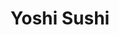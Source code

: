 ---
layout: place
title: "Yoshi Sushi"
permalink: /new-york/latham/yoshi-sushi.html
stateAbbr: NY
stateName: New York
cityName: Latham
seo:
  name: "Yoshi Sushi"
  type: Restaurant
  links: http://yoshisushialbany.com/
description: "Longtime local standby offers traditional rolls in a family-friendly setting with a BYOB policy. Yoshi Sushi serves delicious sushi in Latham, New York. Try fresh Japanese dishes for a great dining experience. Available for takeout, lunch, and dinner."
place_id: ChIJERwd_DAM3okRVc4gxYJAiGo
photos:
  - name: >-
      places/ChIJERwd_DAM3okRVc4gxYJAiGo/photos/AeeoHcKNJe7Rn0XoDkmse_u4xqYQH5TZmdguyFxdZL3dsPqD92J_Ix5msvCRiwzRWxS0WxZxpJwB5_C9cq_yFTS7iAeSoJy8MoMjwksU0nAFIX3t_qX3Ni04pxJz6_LT2khQtHFTGEhimPLX6tuSNBqm0BVI7wGrVt2YNTjXBqDZ4SOymzSDDHTA0iGszKYF3R656WvyhrvIcVXELf6bZkyiZYUT5qylbphd19XY8b0pmU7m10s_jWOubV9l6zUsyrJ3Q7pf0K0da4xKgOjCSJSiCrfd_g6go8gCsgJUJ-rKwXYXLlJNGLROuhNP1i7L8ZWNSpr8t4EhvGRxrJ8Pwhw7M2OxPMu-MbJSwT86o30AveFDXTmJiiPGSvF0f5ieDMIiTFTbHBAjP9e3lscmrFrbY7qDHyaeYMRAWvsE6uswlWyaXw9k
    widthPx: 4032
    heightPx: 3024
    authorAttributions:
      - displayName: Gabe Anderson
        uri: https://maps.google.com/maps/contrib/103120712482356565453
        photoUri: >-
          https://lh3.googleusercontent.com/a/ACg8ocKZ833-21o0YsePQe7wd-ZUtUnop7W6bxPaYNElgyiKzu8csQ=s100-p-k-no-mo
    flagContentUri: >-
      https://www.google.com/local/imagery/report/?cb_client=maps_api_places.places_api&image_key=!1e10!2sCIHM0ogKEICAgICx_pmpkQE&hl=en-US
    googleMapsUri: >-
      https://www.google.com/maps/place//data=!3m4!1e2!3m2!1sCIHM0ogKEICAgICx_pmpkQE!2e10!4m2!3m1!1s0x89de0c30fc1d1c11:0x6a884082c520ce55
  - name: >-
      places/ChIJERwd_DAM3okRVc4gxYJAiGo/photos/AeeoHcIqQh0FJLBkMVdXLYzai1AG_iwJDxzigNbGHs752PPueceCPFUsfqHyvU1kFGrBQd5aMj_hMeeuDqcfewRBfx-yEgETgDY58IgnMLUZ_SkBEqWsHtucvk5szMa4yUzaPRoRrrlT83iWTl8Ecsxp4kkKXAOyDo1bvi64s-J1tpvmU86xWwlbBn5voFvT-ZMF01Z79K38aebD0cm6F8OJBTAA5EZNq6KtTL1tE_zpY-E08Ri5cv_RN3v7LU1nhaFT3SSYNx3iupn1eLk9ADR5wKlIrjcBUxms2mfCeJVMUadHnbKMyMnIkPVVuqCKZ9cIqNRdZK7K3Ed1IhKBGdK55h4fIE2iCDwc4eRR_d2wPuG9gy9qjKlpGtLToPiTt3zvu5DqMl1QuVif3vFMviVBYRWvFos-K6mzNcT53ix0KhtOMQ
    widthPx: 4618
    heightPx: 3464
    authorAttributions:
      - displayName: Jennifer Wick
        uri: https://maps.google.com/maps/contrib/102538683538809915787
        photoUri: >-
          https://lh3.googleusercontent.com/a-/ALV-UjUY7YdXJ3z7CnPTDZrHU02TTshWn-_vubm29z_x0Cu4OefbUMqH=s100-p-k-no-mo
    flagContentUri: >-
      https://www.google.com/local/imagery/report/?cb_client=maps_api_places.places_api&image_key=!1e10!2sCIHM0ogKEICAgIC4nsLzfw&hl=en-US
    googleMapsUri: >-
      https://www.google.com/maps/place//data=!3m4!1e2!3m2!1sCIHM0ogKEICAgIC4nsLzfw!2e10!4m2!3m1!1s0x89de0c30fc1d1c11:0x6a884082c520ce55
  - name: >-
      places/ChIJERwd_DAM3okRVc4gxYJAiGo/photos/AeeoHcL8Jsz996alMdWNW0OKgq0SoSKKXNOFb5k1E0g1b7ejLKayX2QdXOJXKcryiZWrPRewJMZ_J5_ii3P4yn14ay3p6C7z1vTxKd2aQNHoBTICgUBgdFPL0PzZjATpFlbAGRZeeW6UWF74FZoE4NvCfnK00pBpcqsOVfE_tFNJKj6E_xPcSrk-rANLtCHNE_aSES9JluTc4M4PTJJfoCd5PaQa2Yfm7VHFTQXa_FPqadkOGQIF8ckZ_h2EZb6qQl8BPV05OHrw5_E6XSyGsBX15H4P4SMupZ6WuMRgUiunHIoRHruijjJ5fTxmRpZCnW3hl3k9RyR3WBKFbM0Ne1qizLDSKBevmGZTYl4R-Y5EgZqF1mHhjicGUOJp47sHvcM3-ZJJrSWvpCHJs6OEgZUtJ2IJHz2-MTKJj0VuQxuz8FJidthh
    widthPx: 2992
    heightPx: 2992
    authorAttributions:
      - displayName: Ben Babcock
        uri: https://maps.google.com/maps/contrib/118389987670493906598
        photoUri: >-
          https://lh3.googleusercontent.com/a/ACg8ocJRhZ1S-5GSwVEak5GRDfzu6qbzTNj8mZd5ft6EdEy4tipUqw=s100-p-k-no-mo
    flagContentUri: >-
      https://www.google.com/local/imagery/report/?cb_client=maps_api_places.places_api&image_key=!1e10!2sCIHM0ogKEICAgMCIzYvf6wE&hl=en-US
    googleMapsUri: >-
      https://www.google.com/maps/place//data=!3m4!1e2!3m2!1sCIHM0ogKEICAgMCIzYvf6wE!2e10!4m2!3m1!1s0x89de0c30fc1d1c11:0x6a884082c520ce55
  - name: >-
      places/ChIJERwd_DAM3okRVc4gxYJAiGo/photos/AeeoHcI9QV2Lpr8PZ8ACJIzr6oyHALREAf_4mMKAUCQEpgLHj3DxVbFWu-6AseppAA5sKLUoatA2m6YcFdZuRTfT5Ll24lOlp35-UQudwpwfE0rwTLv_rIZ6koxZ26PuUnE2GG6OhLl6x3e9ZfjmsBugL6rApDvLrxzL6XRlx_DQQ6oHbr_HJNzgcV8JDh2hi_9ckK6-Mz-mcUdVwuCQ0Ay2yHX63jlWrP7AI3llL6k1ZMu4uJDVRfVuFsuHfdTvxAOgdD0cRWmaIwvoF-VRuTLyp1NHHTN_syuZ3vXovDvPxREQd7Rlv14GYMjkptPrmd0VrkHc5b9-v7Uu2HFzy5UXAr0neUZgQ5MNscXcHqjaQIeEr9C66JWJgXlGV7uzgmFY136tBSoCevRz51pmmOdM93muECWotIsvp5mC48r36iqZwc5E
    widthPx: 1179
    heightPx: 1416
    authorAttributions:
      - displayName: Gunish Kaur Gujral
        uri: https://maps.google.com/maps/contrib/114247939674880808620
        photoUri: >-
          https://lh3.googleusercontent.com/a/ACg8ocIZnQU19CzInV-zIBnfyITcD3l9qzzRTn2RpakKC6BW7j_v5xwT=s100-p-k-no-mo
    flagContentUri: >-
      https://www.google.com/local/imagery/report/?cb_client=maps_api_places.places_api&image_key=!1e10!2sCIHM0ogKEICAgICT1dn21QE&hl=en-US
    googleMapsUri: >-
      https://www.google.com/maps/place//data=!3m4!1e2!3m2!1sCIHM0ogKEICAgICT1dn21QE!2e10!4m2!3m1!1s0x89de0c30fc1d1c11:0x6a884082c520ce55
  - name: >-
      places/ChIJERwd_DAM3okRVc4gxYJAiGo/photos/AeeoHcJk_HoOGNRM0PTFRK2CJb1pLWMmZCFKZIE7WBdW83po7awO5uCtKlaqjHE-8F3sTJfGb808ryjw112-mHv3rEGS-_2WNhWCpxguFQPOkNw0cqIaB1RpBKKfRnRTnO017SHMQd8efW79RB8bkPtFuK-g7VnLrl7asyL7cWYTZvakwCtc3LFEu-7Uy9_E8wmZ7a42b46zVNHdZdOe5ztGTP6ei3Ro9YD-pIICzCz-WA0HwdTNxNLJPbcL2JFTN0ZTkveJvavqvtsefLAU-dYUeBoBNoHap9TvAQ_fA8AdFbDBlD-VHicmuaNcF1qw8YyRo4KdweRSfhz4dl1PmibReLG5WBIf7hy8rMNXjBLNoNtEXJnNvz4LX26PLM7H1lq587ps_f30eUe-NYxcVNRUWzsO0qcJdW8a9Mulfl8WiwjmIzg4X13DOOCNCZyht6S-
    widthPx: 2950
    heightPx: 2676
    authorAttributions:
      - displayName: Ben Babcock
        uri: https://maps.google.com/maps/contrib/118389987670493906598
        photoUri: >-
          https://lh3.googleusercontent.com/a/ACg8ocJRhZ1S-5GSwVEak5GRDfzu6qbzTNj8mZd5ft6EdEy4tipUqw=s100-p-k-no-mo
    flagContentUri: >-
      https://www.google.com/local/imagery/report/?cb_client=maps_api_places.places_api&image_key=!1e10!2sCIABIhADydER5C1nfmfvEhIAA5SD&hl=en-US
    googleMapsUri: >-
      https://www.google.com/maps/place//data=!3m4!1e2!3m2!1sCIABIhADydER5C1nfmfvEhIAA5SD!2e10!4m2!3m1!1s0x89de0c30fc1d1c11:0x6a884082c520ce55
  - name: >-
      places/ChIJERwd_DAM3okRVc4gxYJAiGo/photos/AeeoHcJ0g8ufYlGZ9DN9vTsvzUWPpMe7RfJrgO-QbuhlsG5BYRR_sZULJRdEkB1ix4_v1kBGWa_k164dOoYHV7PxQ-wGHDgj-uD8gTYbNpSnoD3tsF9ry2FDf-A8ywXSMg5UHbdpRiAsR7WXhojUPDJM_I3V7zp0C3h5ywK-HKfza0eb0Ba6RxEKkCOb_2moE1aLo149miaixunT4DIY9wneecM4K9FGhSHoTOI7i_qfswj6nwv5TjkjPKLkWn7u1dntNFYhLGzgkWqkQD61u0Y1i4wHcHLAKAsTlKKbZJOKekONGJ8SpM9xSWNI5UNY6lZIshiPqN5x6XZE3ViPd7M_192cn4t5XasGPzVit6T8T1xzoans0TuijkN6h515ZUVdDpvQTVdzIvF_bgwfSS999aRFZcmsEIhI2oI-oCQZkUU7Y-cA
    widthPx: 1011
    heightPx: 1066
    authorAttributions:
      - displayName: Gunish Kaur Gujral
        uri: https://maps.google.com/maps/contrib/114247939674880808620
        photoUri: >-
          https://lh3.googleusercontent.com/a/ACg8ocIZnQU19CzInV-zIBnfyITcD3l9qzzRTn2RpakKC6BW7j_v5xwT=s100-p-k-no-mo
    flagContentUri: >-
      https://www.google.com/local/imagery/report/?cb_client=maps_api_places.places_api&image_key=!1e10!2sCIHM0ogKEICAgICT1dn2tQE&hl=en-US
    googleMapsUri: >-
      https://www.google.com/maps/place//data=!3m4!1e2!3m2!1sCIHM0ogKEICAgICT1dn2tQE!2e10!4m2!3m1!1s0x89de0c30fc1d1c11:0x6a884082c520ce55
  - name: >-
      places/ChIJERwd_DAM3okRVc4gxYJAiGo/photos/AeeoHcKlNotO38nVqWPtD50FdvE5X2aYf42nH7ewsprlmL60zq3AIgwA9I2aT3Ym4ZR0bwXM3d1P6G7EXJxvEJAQaHIm6p1WCKZICYcV3mXQljMrky1JWngG3a2KEhgO0_dz2uzHYOWvTctJEi7l5MOisN-rAMkPl6vK_1uqIXxQ_l1KodU3_6WMvzPtqUvPt5oC_cFLmTCJ9RFVZU-zz-zGhI_Pwv6ZtDncdHsWo2t_WKPuFWqCJ2mkG3KedDdEyNdXnCpVgA-BTbzSVPSbQi8cmBLpY-BMi0Jxv-0n8QjN8zUt4xUDvBrfc_UvAqvl0uqHGJ2IXSVFKs1OifJmrfCC-YCr3Zl1VsqVCm3ZYP3OQXZrSVkIfQy7OCwYBHwzutkPAhPblacxaHyIkEcAeZfvphwR6F8i0uhWJ6yqfh7J7GwTc_4
    widthPx: 3264
    heightPx: 2448
    authorAttributions:
      - displayName: Michael Zuker
        uri: https://maps.google.com/maps/contrib/108256190732711281596
        photoUri: >-
          https://lh3.googleusercontent.com/a-/ALV-UjVBhrcQRIbjIv0zfkEl6Us4S54epH3r5lWT_4iJWD3sxqspC627=s100-p-k-no-mo
    flagContentUri: >-
      https://www.google.com/local/imagery/report/?cb_client=maps_api_places.places_api&image_key=!1e10!2sCIHM0ogKEICAgIDq-s_ilwE&hl=en-US
    googleMapsUri: >-
      https://www.google.com/maps/place//data=!3m4!1e2!3m2!1sCIHM0ogKEICAgIDq-s_ilwE!2e10!4m2!3m1!1s0x89de0c30fc1d1c11:0x6a884082c520ce55
  - name: >-
      places/ChIJERwd_DAM3okRVc4gxYJAiGo/photos/AeeoHcKe3OzVEKjAe7QU1W6zO6Uxz0ZZHhVeoATyEgEUrNdTumRbMLeMmgw4MJIRM_Jg1bLclKGDiRVlSqjrinage7ODrESisgZk4X1H536KfuLOnAPwSNUQArLH50eIMaiYuCUanz-4ilPQiM_p9fSItv89hyDtp9K8hBowLwjwmrkZ-36RjfByOXOq00Z2MH0a-zbra1RSCLG3PVRGDRb6BJ_Zj0xKT6RhVBXPZ-eTk6SxsYIpgexm1HZMKzCzzdnqp7S0HT7amNgbkKw_Y3dta9NNZWeafKIhvs7iBQ9g7CAWeSnUQvkl3dJQ0dKMnjXMSkeVpseVqH1TepmUCob6ZQDw4SaMrONvqzw1NSq14jQ0NDdYY2jELYdIidMor2m2_xO8d0kywCd9e5RboQ0Hn5sx0U4KqE67nM-vM2oFruclVWk
    widthPx: 1960
    heightPx: 4032
    authorAttributions:
      - displayName: Tim MacEachron
        uri: https://maps.google.com/maps/contrib/116293907962652249455
        photoUri: >-
          https://lh3.googleusercontent.com/a-/ALV-UjV1jhm8_RG0L7LdxDCiO9SOr6BPCGU_BEn8oyqM5E4TkU3-SEQ=s100-p-k-no-mo
    flagContentUri: >-
      https://www.google.com/local/imagery/report/?cb_client=maps_api_places.places_api&image_key=!1e10!2sCIHM0ogKEICAgIDJjbfThgE&hl=en-US
    googleMapsUri: >-
      https://www.google.com/maps/place//data=!3m4!1e2!3m2!1sCIHM0ogKEICAgIDJjbfThgE!2e10!4m2!3m1!1s0x89de0c30fc1d1c11:0x6a884082c520ce55
  - name: >-
      places/ChIJERwd_DAM3okRVc4gxYJAiGo/photos/AeeoHcIMeuWUc6mwVWxzbZVEsEFAcK8dvEUIZGyHMa5sX-LommzgOI7foh-yYNsuKhhKQ2aLH0BYoUfAUMtNKIixfokTLym3uI_g1jC8nLHBAEizSBMWA763iLlU0MmFmxEAjkv7KrMomY748A2NfNJ-kIdbFK-pjvR-UXzBClzxoVNcfNbuKsCkYmW-uXjRdpqaSPQl1dOQTqMHv-Dyl7COvakEzb1-P1nbRYoCLQSquJCO8FBzg15ZOdesWMqU7B8s8DwvuN_9-LibLu9_8V8B6nIaSFezSzqudS8C4_ZWdvL9tip9bThXlf8yQ-dlKIMAqfViCAhSQ_Ppy336BcE_joyRDGpm-012PKeMi5QVgUf5iRra5VwWYNOuwwLBwLnXqLisewRNnRjvA1sJ_g-Jko3Xzv58sRQ9eahb2UTLgdbHKQ
    widthPx: 3000
    heightPx: 4000
    authorAttributions:
      - displayName: Left Field Lou
        uri: https://maps.google.com/maps/contrib/103517334293633231971
        photoUri: >-
          https://lh3.googleusercontent.com/a-/ALV-UjUEP7nwf5UgHpv1-uWrgTQrTfXj-I_pJEvZWSL-AohgnHPwP4k=s100-p-k-no-mo
    flagContentUri: >-
      https://www.google.com/local/imagery/report/?cb_client=maps_api_places.places_api&image_key=!1e10!2sCIHM0ogKEICAgICT8-2_VA&hl=en-US
    googleMapsUri: >-
      https://www.google.com/maps/place//data=!3m4!1e2!3m2!1sCIHM0ogKEICAgICT8-2_VA!2e10!4m2!3m1!1s0x89de0c30fc1d1c11:0x6a884082c520ce55
  - name: >-
      places/ChIJERwd_DAM3okRVc4gxYJAiGo/photos/AeeoHcKRQ-BFwvinwKtU7lCbia2HC-wFK5Nv8mGLbvxTg_72LnGpqYIzhiYTZLCITWbSGWPI_6h0ybPdgSlGdZcQgM_puwh5-uqx9NllXdB912xsGNHuIdAAelc_QbbOi3gLDE-7Ygug-GMh2NKOcN1vBiqVlQ6av_XObUm28f0U9-D3LGarhdDGlUPbMaN1PltzqPLcXH1ZOvcEt5CIHZjt4tABa8Xe8RqeARdM_H-mbvQGBEqgszAjSn7TOWEtK28fh2RS2DU2FyKw1SeDNGUHrk0Ipq0rP4PyQerltcofnAq0ylHOamWPc59Av4n2_jgBPAGtjk79EFIOUiHrK0FbLoTfhwLC4l2W0bBCGjfEO38eiWblcR4FNoGCrPxXum4fJ1YmbGOOG_5tQXUSwsdJiY3ofUScC8cRY3rN8geoJa-Z2d4
    widthPx: 2560
    heightPx: 1920
    authorAttributions:
      - displayName: Chad Stigi
        uri: https://maps.google.com/maps/contrib/108120792470814727311
        photoUri: >-
          https://lh3.googleusercontent.com/a-/ALV-UjXCkExuS28Levg5bxmNBi7RdoshesM2dVXzJ2x0Rm_68zqnI0WA=s100-p-k-no-mo
    flagContentUri: >-
      https://www.google.com/local/imagery/report/?cb_client=maps_api_places.places_api&image_key=!1e10!2sCIHM0ogKEICAgIC4oqL81AE&hl=en-US
    googleMapsUri: >-
      https://www.google.com/maps/place//data=!3m4!1e2!3m2!1sCIHM0ogKEICAgIC4oqL81AE!2e10!4m2!3m1!1s0x89de0c30fc1d1c11:0x6a884082c520ce55
address: '640 Loudon Rd # 5, Latham, NY 12110, USA'
street: '640 Loudon Rd # 5'
city: Latham
state: NY
zip: '12110'
country: USA
neighborhood: Newtonville
latitude: '42.733939'
longitude: '-73.762725'
accessibility_options:
  wheelchairAccessibleParking: true
  wheelchairAccessibleEntrance: true
  wheelchairAccessibleRestroom: true
  wheelchairAccessibleSeating: true
business_status: OPERATIONAL
name: Yoshi Sushi
google_maps_links:
  directionsUri: >-
    https://www.google.com/maps/dir//''/data=!4m7!4m6!1m1!4e2!1m2!1m1!1s0x89de0c30fc1d1c11:0x6a884082c520ce55!3e0
  placeUri: https://maps.google.com/?cid=7676456495250198101
  writeAReviewUri: >-
    https://www.google.com/maps/place//data=!4m3!3m2!1s0x89de0c30fc1d1c11:0x6a884082c520ce55!12e1
  reviewsUri: >-
    https://www.google.com/maps/place//data=!4m4!3m3!1s0x89de0c30fc1d1c11:0x6a884082c520ce55!9m1!1b1
  photosUri: >-
    https://www.google.com/maps/place//data=!4m3!3m2!1s0x89de0c30fc1d1c11:0x6a884082c520ce55!10e5
primary_type: Sushi Restaurant
opening_hours:
  regular: null
  current: null
secondary_opening_hours:
  regular:
    weekdayDescriptions: null
    type: null
  current:
    weekdayDescriptions: null
    type: null
phone: (518) 783-6100
price_level: PRICE_LEVEL_MODERATE
price_range: $20 &ndash; $30
rating: '4.6'
rating_count: 283
website: http://yoshisushialbany.com/
reviews:
  - name: >-
      places/ChIJERwd_DAM3okRVc4gxYJAiGo/reviews/ChdDSUhNMG9nS0VJQ0FnSUNUOC0yX3BBRRAB
    relativePublishTimeDescription: 10 months ago
    rating: 5
    text:
      text: >-
        Sushi restaurant with an old school flare, just the way I love it. The
        sushi rolls were delicious & and fresh, and the octopus sunomomo was on
        another level! Everything was great, and the sushi master was fast &
        efficient. I am coming back to try other things on the menu very soon.
      languageCode: en
    originalText:
      text: >-
        Sushi restaurant with an old school flare, just the way I love it. The
        sushi rolls were delicious & and fresh, and the octopus sunomomo was on
        another level! Everything was great, and the sushi master was fast &
        efficient. I am coming back to try other things on the menu very soon.
      languageCode: en
    authorAttribution:
      displayName: Left Field Lou
      uri: https://www.google.com/maps/contrib/103517334293633231971/reviews
      photoUri: >-
        https://lh3.googleusercontent.com/a-/ALV-UjUEP7nwf5UgHpv1-uWrgTQrTfXj-I_pJEvZWSL-AohgnHPwP4k=s128-c0x00000000-cc-rp-mo-ba6
    publishTime: '2024-05-19T02:31:04.854617Z'
    flagContentUri: >-
      https://www.google.com/local/review/rap/report?postId=ChdDSUhNMG9nS0VJQ0FnSUNUOC0yX3BBRRAB&d=17924085&t=1
    googleMapsUri: >-
      https://www.google.com/maps/reviews/data=!4m6!14m5!1m4!2m3!1sChdDSUhNMG9nS0VJQ0FnSUNUOC0yX3BBRRAB!2m1!1s0x89de0c30fc1d1c11:0x6a884082c520ce55
  - name: >-
      places/ChIJERwd_DAM3okRVc4gxYJAiGo/reviews/ChdDSUhNMG9nS0VJQ0FnSUQzMXVxRTZnRRAB
    relativePublishTimeDescription: 5 months ago
    rating: 5
    text:
      text: >-
        Every single dish brought in was very fresh, tasty and prepared with
        great care. Rolls were melting in our mouth and the Yoshi Sushi roll is
        very impressive. Highly recommended!
      languageCode: en
    originalText:
      text: >-
        Every single dish brought in was very fresh, tasty and prepared with
        great care. Rolls were melting in our mouth and the Yoshi Sushi roll is
        very impressive. Highly recommended!
      languageCode: en
    authorAttribution:
      displayName: White Lily Yoga
      uri: https://www.google.com/maps/contrib/114418890529451534602/reviews
      photoUri: >-
        https://lh3.googleusercontent.com/a/ACg8ocIuzLgwbEEnAXASBhCwQ_oo8nnNHTrpccFcG6A5Z0lWK6f9oQ=s128-c0x00000000-cc-rp-mo
    publishTime: '2024-11-14T22:04:50.560293Z'
    flagContentUri: >-
      https://www.google.com/local/review/rap/report?postId=ChdDSUhNMG9nS0VJQ0FnSUQzMXVxRTZnRRAB&d=17924085&t=1
    googleMapsUri: >-
      https://www.google.com/maps/reviews/data=!4m6!14m5!1m4!2m3!1sChdDSUhNMG9nS0VJQ0FnSUQzMXVxRTZnRRAB!2m1!1s0x89de0c30fc1d1c11:0x6a884082c520ce55
  - name: >-
      places/ChIJERwd_DAM3okRVc4gxYJAiGo/reviews/ChdDSUhNMG9nS0VJQ0FnTURRellMZXR3RRAB
    relativePublishTimeDescription: a month ago
    rating: 5
    text:
      text: >-
        Very delicious meal that was absolutely super fresh and didn't have any
        hints of fishy taste compared to all the other sushi restaurants I've
        had in the capital region. The selection of fish and its preparation was
        genuinely made with love and care. A husband and wife run this place
        without any other workers, so I'd advise only patient and understanding
        individuals who truly know how to appreciate someone's time and art to
        go here. My cup did have something stuck to it, but nothing a little
        wipe can't take off. Probably just missed it. Regardless of that, the
        overall place is kept very clean, and the food, once again, was
        wonderfully made and fresh. Tummies are satisfied, and I will recommend
        this place to everyone I know.
      languageCode: en
    originalText:
      text: >-
        Very delicious meal that was absolutely super fresh and didn't have any
        hints of fishy taste compared to all the other sushi restaurants I've
        had in the capital region. The selection of fish and its preparation was
        genuinely made with love and care. A husband and wife run this place
        without any other workers, so I'd advise only patient and understanding
        individuals who truly know how to appreciate someone's time and art to
        go here. My cup did have something stuck to it, but nothing a little
        wipe can't take off. Probably just missed it. Regardless of that, the
        overall place is kept very clean, and the food, once again, was
        wonderfully made and fresh. Tummies are satisfied, and I will recommend
        this place to everyone I know.
      languageCode: en
    authorAttribution:
      displayName: Linh Le
      uri: https://www.google.com/maps/contrib/107986995859604847914/reviews
      photoUri: >-
        https://lh3.googleusercontent.com/a-/ALV-UjXOgWaHnsfvjx-YZU6yEedx_KqfYcyrDQT6941zJLD1pPJ21fLt=s128-c0x00000000-cc-rp-mo
    publishTime: '2025-03-13T01:24:01.642914Z'
    flagContentUri: >-
      https://www.google.com/local/review/rap/report?postId=ChdDSUhNMG9nS0VJQ0FnTURRellMZXR3RRAB&d=17924085&t=1
    googleMapsUri: >-
      https://www.google.com/maps/reviews/data=!4m6!14m5!1m4!2m3!1sChdDSUhNMG9nS0VJQ0FnTURRellMZXR3RRAB!2m1!1s0x89de0c30fc1d1c11:0x6a884082c520ce55
  - name: >-
      places/ChIJERwd_DAM3okRVc4gxYJAiGo/reviews/ChZDSUhNMG9nS0VJQ0FnTURRMDhQN093EAE
    relativePublishTimeDescription: a month ago
    rating: 5
    text:
      text: >-
        Best sushi we have eaten in years, if not ever. Mom and pop shop, and
        every roll is made fresh, so you gotta be patient. (Came in right after
        a giant party of businessmen, and when I tell you we didn’t get our food
        for an hour and the sushi was worth the wait, you catch my drift!) The
        salmon skin with salmon on top absolutely to die for. Yoshi is very
        clearly a master of his craft!
      languageCode: en
    originalText:
      text: >-
        Best sushi we have eaten in years, if not ever. Mom and pop shop, and
        every roll is made fresh, so you gotta be patient. (Came in right after
        a giant party of businessmen, and when I tell you we didn’t get our food
        for an hour and the sushi was worth the wait, you catch my drift!) The
        salmon skin with salmon on top absolutely to die for. Yoshi is very
        clearly a master of his craft!
      languageCode: en
    authorAttribution:
      displayName: Taryn Hallweaver
      uri: https://www.google.com/maps/contrib/112089522529654532923/reviews
      photoUri: >-
        https://lh3.googleusercontent.com/a-/ALV-UjWzhX4m9pwRDTPeeX_9_50l8FzLGtFp8mtySZRz1CXInKITqEf8=s128-c0x00000000-cc-rp-mo-ba2
    publishTime: '2025-03-14T00:49:34.375484Z'
    flagContentUri: >-
      https://www.google.com/local/review/rap/report?postId=ChZDSUhNMG9nS0VJQ0FnTURRMDhQN093EAE&d=17924085&t=1
    googleMapsUri: >-
      https://www.google.com/maps/reviews/data=!4m6!14m5!1m4!2m3!1sChZDSUhNMG9nS0VJQ0FnTURRMDhQN093EAE!2m1!1s0x89de0c30fc1d1c11:0x6a884082c520ce55
  - name: >-
      places/ChIJERwd_DAM3okRVc4gxYJAiGo/reviews/ChdDSUhNMG9nS0VJQ0FnSURwa29xRGh3RRAB
    relativePublishTimeDescription: a week ago
    rating: 5
    text:
      text: >-
        We were visiting the area and decided we wanted sushi. Yoshi Sushi
        appeared to be owned by a mom and pop. He was chef and she was the
        waitress.  I think they were at-least in their late 60s.  Overall, the
        sushi was well done and reasonably priced. You check the boxes on a
        paper menu with your order and she collects it. Tea is given upon being
        seated. The miso soup was surprisingly fantastic.  The salad was
        standard. The spices used on the sushi pulled everything together. Our
        personal favorite was the a spicy tuna roll.
      languageCode: en
    originalText:
      text: >-
        We were visiting the area and decided we wanted sushi. Yoshi Sushi
        appeared to be owned by a mom and pop. He was chef and she was the
        waitress.  I think they were at-least in their late 60s.  Overall, the
        sushi was well done and reasonably priced. You check the boxes on a
        paper menu with your order and she collects it. Tea is given upon being
        seated. The miso soup was surprisingly fantastic.  The salad was
        standard. The spices used on the sushi pulled everything together. Our
        personal favorite was the a spicy tuna roll.
      languageCode: en
    authorAttribution:
      displayName: Mrs. F
      uri: https://www.google.com/maps/contrib/117405496238045251683/reviews
      photoUri: >-
        https://lh3.googleusercontent.com/a-/ALV-UjVOn2sT8jqQZKlvbkISOZkqqvukoCPEDrinxKU6VfrBpNARqx3f=s128-c0x00000000-cc-rp-mo-ba4
    publishTime: '2025-04-05T13:16:24.079973Z'
    flagContentUri: >-
      https://www.google.com/local/review/rap/report?postId=ChdDSUhNMG9nS0VJQ0FnSURwa29xRGh3RRAB&d=17924085&t=1
    googleMapsUri: >-
      https://www.google.com/maps/reviews/data=!4m6!14m5!1m4!2m3!1sChdDSUhNMG9nS0VJQ0FnSURwa29xRGh3RRAB!2m1!1s0x89de0c30fc1d1c11:0x6a884082c520ce55
parking_options:
  freeParkingLot: true
  freeStreetParking: true
  paidStreetParking: false
  valetParking: false
payment_options:
  acceptsCreditCards: true
  acceptsDebitCards: true
  acceptsCashOnly: false
allow_dogs: null
curbside_pickup: null
delivery: false
dine_in: true
good_for_children: true
good_for_groups: true
good_for_sports: false
live_music: false
menu_for_children: false
outdoor_seating: false
reservable: true
restroom: true
serves_beer: true
serves_breakfast: false
serves_brunch: false
serves_cocktails: false
serves_coffee: false
serves_dinner: true
serves_dessert: true
serves_lunch: true
serves_vegetarian_food: null
serves_wine: null
takeout: true
summary: >-
  Longtime local standby offers traditional rolls in a family-friendly setting
  with a BYOB policy.

---